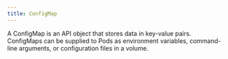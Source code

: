 ```yaml
---
title: ConfigMap
---
```

A ConfigMap is an API object that stores data in key-value pairs. ConfigMaps can be supplied to Pods as environment variables, command-line arguments, or configuration files in a volume.